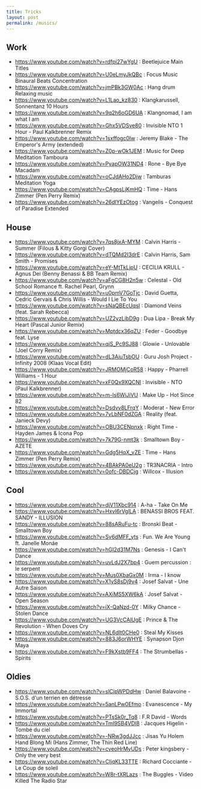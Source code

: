 ```yaml
---
title: Tricks
layout: post
permalink: /musics/
---
```


## Work

- https://www.youtube.com/watch?v=rdfpi27wYgU : Beetlejuice Main Titles
- https://www.youtube.com/watch?v=U0eLmyJkQBc : Focus Music Binaural Beats Concentration
- https://www.youtube.com/watch?v=jmPBk3GW0Ac : Hang drum Relaxing music
- https://www.youtube.com/watch?v=L1Lao_kz830 : Klangkarussell, Sonnentanz 10 Hours
- https://www.youtube.com/watch?v=9q2h6oGD6UA : Klangnomad, I am what I am
- https://www.youtube.com/watch?v=Ghx5VDSve80 : Invisible NTO 1 Hour - Paul Kalkbrenner Remix
- https://www.youtube.com/watch?v=1sxffogc0Iw : Jeremy Blake - The Emperor's Army (extended)
- https://www.youtube.com/watch?v=Z0p-wOk1JEM : Music for Deep Meditation Tamboura
- https://www.youtube.com/watch?v=PyapOW31ND4 : Rone - Bye Bye Macadam
- https://www.youtube.com/watch?v=oCJdAHo2Djw : Tamburas Meditation Yoga
- https://www.youtube.com/watch?v=CAgpsLjKmHQ : Time - Hans Zimmer (Pen Perry Remix)
- https://www.youtube.com/watch?v=26dlYEzOtog : Vangelis - Conquest of Paradise Extended

## House

- https://www.youtube.com/watch?v=7qs8jxA-MYM : Calvin Harris - Summer (Filous & Kitty Gorgi Cover)
- https://www.youtube.com/watch?v=dTQMd2I3drE : Calvin Harris, Sam Smith - Promises
- https://www.youtube.com/watch?v=eY-MtTkLjpU : CECILIA KRULL - Agnus Dei (Benny Benassi & BB Team Remix)
- https://www.youtube.com/watch?v=aFgCG8H2n5w : Celestal - Old School Romance ft. Rachel Pearl, Grynn
- https://www.youtube.com/watch?v=u0pmV7GoTjc : David Guetta, Cedric Gervais & Chris Willis - Would I Lie To You
- https://www.youtube.com/watch?v=sNaQBEcUqsI : Diamond Veins (feat. Sarah Rebecca)
- https://www.youtube.com/watch?v=UZ2yzLibD9g : Dua Lipa - Break My Heart (Pascal Junior Remix)
- https://www.youtube.com/watch?v=Mptdcx36qZU : Feder - Goodbye feat. Lyse
- https://www.youtube.com/watch?v=qiS_Pc9SJ88 : Glowie - Unlovable (Joel Corry Remix)
- https://www.youtube.com/watch?v=dL3AiuTsbOU : Guru Josh Project - Infinity 2008 (Klaas Vocal Edit)
- https://www.youtube.com/watch?v=JRMOMjCoR58 : Happy - Pharrell Williams - 1 Hour
- https://www.youtube.com/watch?v=xF0Qx9XQCNI : Invisible - NTO (Paul Kalkbrenner)
- https://www.youtube.com/watch?v=m-Is6WiJiVU : Make Up - Hot Since 82
- https://www.youtube.com/watch?v=Dsdvv8LFrqY : Moderat - New Error
- https://www.youtube.com/watch?v=7vLbNF0dZGA : Reality (feat. Janieck Devy)
- https://www.youtube.com/watch?v=OBU3CENpnxk : Right Time - Hayden James & Icona Pop
- https://www.youtube.com/watch?v=7k79G-nmt3k : Smalltown Boy - AZETE
- https://www.youtube.com/watch?v=Gdg5HqX_vZE : Time - Hans Zimmer (Pen Perry Remix)
- https://www.youtube.com/watch?v=4BAkPA0eU2g : TR3NACRIA - Intro
- https://www.youtube.com/watch?v=0ofc-DBDCjg : Willcox - Illusion

## Cool

- https://www.youtube.com/watch?v=djV11Xbc914 : A-ha - Take On Me
- https://www.youtube.com/watch?v=Hxvl6rVglLA : BENASSI BROS FEAT. SANDY - ILLUSION
- https://www.youtube.com/watch?v=88sARuFu-tc : Bronski Beat - Smalltown Boy
- https://www.youtube.com/watch?v=Sv6dMFF_yts : Fun. We Are Young ft. Janelle Monáe
- https://www.youtube.com/watch?v=hGI2d31M7Ns : Genesis - I Can't Dance
- https://www.youtube.com/watch?v=uvLdJ2X7bp4 : Guem percussion : le serpent
- https://www.youtube.com/watch?v=Mus0XbaGx0M : Irma - I know
- https://www.youtube.com/watch?v=X1yS8sDj9v4 : Josef Salvat - Une Autre Saison
- https://www.youtube.com/watch?v=AXiMS5XW6kA : Josef Salvat - Open Season
- https://www.youtube.com/watch?v=iX-QaNzd-0Y : Milky Chance - Stolen Dance
- https://www.youtube.com/watch?v=UG3VcCAlUgE : Prince & The Revolution - When Doves Cry
- https://www.youtube.com/watch?v=NL6dIt0CHe0 : Steal My Kisses
- https://www.youtube.com/watch?v=883J6orWHYE : Synapson Djon Maya
- https://www.youtube.com/watch?v=F9kXstb9FF4 : The Strumbellas - Spirits

## Oldies

- https://www.youtube.com/watch?v=slCipWPDdHw : Daniel Balavoine - S.O.S. d'un terrien en détresse
- https://www.youtube.com/watch?v=5anLPw0Efmo : Evanescence - My Immortal
- https://www.youtube.com/watch?v=PTsSk0r_Tq8 : F.R David - Words
- https://www.youtube.com/watch?v=TmI9SB4VDl8 : Jacques Higelin - Tombé du ciel
- https://www.youtube.com/watch?v=-NRw3gdJJcc : Jisas Yu Holem Hand Blong Mi (Hans Zimmer, The Thin Red Line)
- https://www.youtube.com/watch?v=cveoHrMyUDs : Peter kingsbery - Only the very best
- https://www.youtube.com/watch?v=CIjqKL33TTE : Richard Cocciante - Le Coup de soleil
- https://www.youtube.com/watch?v=W8r-tXRLazs : The Buggles - Video Killed The Radio Star
